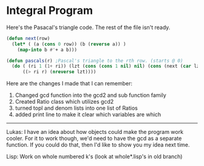 Integral Program
=========

Here's the Pasacal's triangle code. The rest of the file
isn't ready.

```lisp
(defun next(row)
  (let* ( (a (cons 0 row)) (b (reverse a)) )
    (map-into b #'+ a b)))

(defun pascals(r) ;Pascal's triangle to the rth row. (starts @ 0)
  (do ( (ri 1 (1+ ri)) (lzt (cons (cons 1 nil) nil) (cons (next (car lzt)) lzt)) )
      ((> ri r) (nreverse lzt))))
```

Here are the changes I made that I can remember:
1. Changed gcd function into the gcd2 and sub function family
2. Created Ratio class which utilizes gcd2 
3. turned topl and denom lists into one list of Ratios
4. added print line to make it clear which variables are which

------------------------------------------------------------
Lukas: I have an idea about how objects could make
the program work cooler. For it to work though, we'd need
to have the gcd as a separate function. If you could do 
that, then I'd like to show you my idea next time.

Lisp: Work on whole numbered k's  (look at whole*.lisp's in old branch)